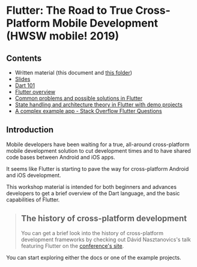 # Flutter: The Road to True Cross-Platform Mobile Development (HWSW mobile! 2019)

## Contents

* Written material (this document and [this folder](.//docs))
* [Slides](../slides)
* [Dart 101](./docs/01_dart/00_Embracing_Dart.md) 
* [Flutter overview](./docs/02_Flutter/01_Flutter_core_concepts.md)
* [Common problems and possible solutions in Flutter](./docs/03_common_task_demos) 
* [State handling and architecture theory in Flutter with demo projects](./docs/04_state_management) 
* [A complex example app - Stack Overflow Flutter Questions](./projects/03_complex_app)

## Introduction

Mobile developers have been waiting for a true, all-around cross-platform mobile development solution to cut development times and to have shared code bases between Android and iOS apps.

It seems like Flutter is starting to pave the way for cross-platform Android and iOS development.

This workshop material is intended for both beginners and advances developers to get a brief overview of the Dart language, and the basic capabilities of Flutter.

> ## The history of cross-platform development
>
> You can get a brief look into the history of cross-platform development frameworks by checking out Dávid Nasztanovics's talk featuring Flutter on the [conference's site]( https://rendezveny.hwsw.hu/mobile/11 ).

You can start exploring either the docs or one of the example projects.









